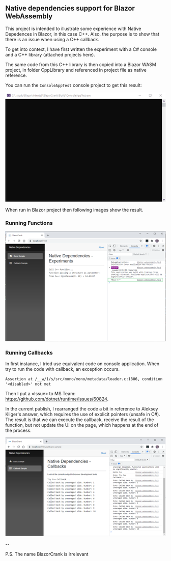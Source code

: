 ## Native dependencies support for Blazor WebAssembly

This project is intended to illustrate some experience with Native Depedences in Blazor, in this case C++. Also, the purpose is to show that there is an issue when using a C++ callback.

To get into context, I have first written the experiment with a C# console and a C++ library (attached projects here). 
 
The same code from this C++ library is then copied into a Blazor WASM project, in folder CppLibrary and referenced in project file as native reference.
 
You can run the ```ConsoleAppTest``` console project to get this result:

![Console Test](https://github.com/harveytriana/BlazorCrank/blob/master/Images/cs-cpp-console.gif)
 
When run in Blazor project then following images show the result.

### Running Functions

![Basic Sample](https://github.com/harveytriana/BlazorCrank/blob/master/Images/bz-cpp-1.png)

### Running Callbacks

In first instance, I tried use equivalent code on console application. When try to run the code with callback, an exception occurs.

```
Assertion at /__w/1/s/src/mono/mono/metadata/loader.c:1806, condition '<disabled>' not met
```

Then I put a «Issue» to MS Team: https://github.com/dotnet/runtime/issues/60824. 

In the current publish, I rearranged the code a bit in reference to Aleksey Kliger's answer, which requires the use of explicit pointers (unsafe in C#). The result is that we can execute the callback, receive the result of the function, but not update the UI on the page, which happens at the end of the process.

![Callback Page](https://github.com/harveytriana/BlazorCrank/blob/master/Images/bz-cpp-3.png)



--

P.S. The name BlazorCrank is irrelevant
